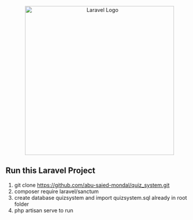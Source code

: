 <p align="center"><a href="https://laravel.com" target="_blank"><img src="https://raw.githubusercontent.com/laravel/art/master/logo-lockup/5%20SVG/2%20CMYK/1%20Full%20Color/laravel-logolockup-cmyk-red.svg" width="400" alt="Laravel Logo"></a></p>



## Run this Laravel Project


1. git clone https://github.com/abu-saied-mondal/quiz_system.git
2. composer require laravel/sanctum
3. create database quizsystem and import quizsystem.sql already in root folder
4. php artisan serve to run
